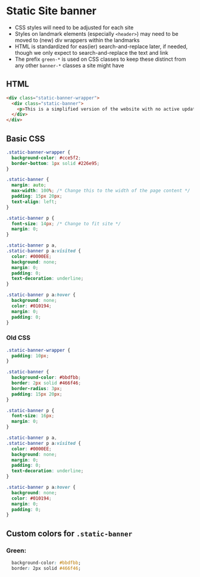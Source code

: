# Static Site banner
- CSS styles will need to be adjusted for each site
- Styles on landmark elements (especially `<header>`) may need to be moved to (new) div wrappers within the landmarks
- HTML is standardized for eas(ier) search-and-replace later, if needed, though we only expect to search-and-replace the text and link
- The prefix `green-*` is used on CSS classes to keep these distinct from any other `banner-*` classes a site might have


## HTML

``` html
<div class="static-banner-wrapper">
  <div class="static-banner">
    <p>This is a simplified version of the website with no active updates. See the <a href="#">Site Information Page</a> for contact information, data downloads, and other details. </p>
  </div>
</div>
```

## Basic CSS

``` css
.static-banner-wrapper {
  background-color: #cce5f2;
  border-bottom: 1px solid #226e95;
}

.static-banner {
  margin: auto;
  max-width: 100%; /* Change this to the width of the page content */
  padding: 15px 20px;
  text-align: left;
}

.static-banner p {
  font-size: 14px; /* Change to fit site */
  margin: 0;
}

.static-banner p a,
.static-banner p a:visited {
  color: #0000EE;
  background: none;
  margin: 0;
  padding: 0;
  text-decoration: underline;
}

.static-banner p a:hover {
  background: none;
  color: #010194;
  margin: 0;
  padding: 0;
}
```

### Old CSS
``` css
.static-banner-wrapper {
  padding: 10px;
}

.static-banner {
  background-color: #bbdfbb;
  border: 2px solid #466f46;
  border-radius: 3px;
  padding: 15px 20px;
}

.static-banner p {
  font-size: 16px;
  margin: 0;
}

.static-banner p a,
.static-banner p a:visited {
  color: #0000EE;
  background: none;
  margin: 0;
  padding: 0;
  text-decoration: underline;
}

.static-banner p a:hover {
  background: none;
  color: #010194;
  margin: 0;
  padding: 0;
}
```
## Custom colors for `.static-banner`

### Green: 
``` css
  background-color: #bbdfbb;
  border: 2px solid #466f46;
```
